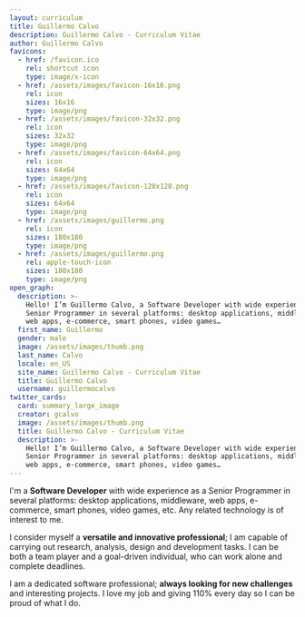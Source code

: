 ```yaml
---
layout: curriculum
title: Guillermo Calvo
description: Guillermo Calvo - Curriculum Vitae
author: Guillermo Calvo
favicons:
  - href: /favicon.ico
    rel: shortcut icon
    type: image/x-icon
  - href: /assets/images/favicon-16x16.png
    rel: icon
    sizes: 16x16
    type: image/png
  - href: /assets/images/favicon-32x32.png
    rel: icon
    sizes: 32x32
    type: image/png
  - href: /assets/images/favicon-64x64.png
    rel: icon
    sizes: 64x64
    type: image/png
  - href: /assets/images/favicon-128x128.png
    rel: icon
    sizes: 64x64
    type: image/png
  - href: /assets/images/guillermo.png
    rel: icon
    sizes: 180x180
    type: image/png
  - href: /assets/images/guillermo.png
    rel: apple-touch-icon
    sizes: 180x180
    type: image/png
open_graph:
  description: >-
    Hello! I’m Guillermo Calvo, a Software Developer with wide experience as a
    Senior Programmer in several platforms: desktop applications, middleware,
    web apps, e-commerce, smart phones, video games…
  first_name: Guillermo
  gender: male
  image: /assets/images/thumb.png
  last_name: Calvo
  locale: en_US
  site_name: Guillermo Calvo - Curriculum Vitae
  title: Guillermo Calvo
  username: guillermocalvo
twitter_cards:
  card: summary_large_image
  creator: gcalvo
  image: /assets/images/thumb.png
  title: Guillermo Calvo - Curriculum Vitae
  description: >-
    Hello! I’m Guillermo Calvo, a Software Developer with wide experience as a
    Senior Programmer in several platforms: desktop applications, middleware,
    web apps, e-commerce, smart phones, video games…
---
```


I'm a **Software Developer** with wide experience as a Senior Programmer in several platforms: desktop applications, middleware, web apps, e-commerce, smart phones, video games, etc. Any related technology is of interest to me.

I consider myself a **versatile and innovative professional**; I am capable of carrying out research, analysis, design and development tasks. I can be both a team player and a goal-driven individual, who can work alone and complete deadlines.

I am a dedicated software professional; **always looking for new challenges** and interesting projects. I love my job and giving 110% every day so I can be proud of what I do.
